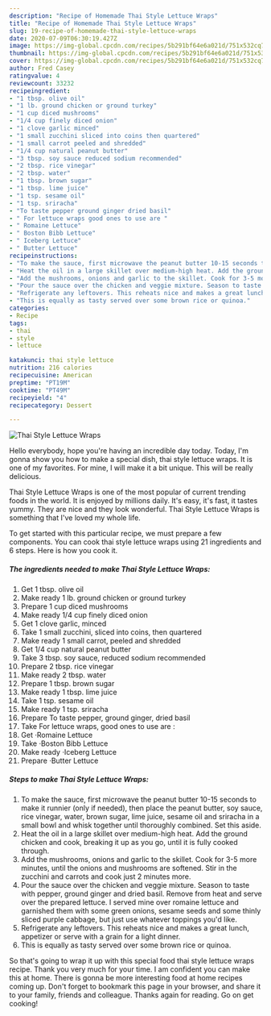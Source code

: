 ```yaml
---
description: "Recipe of Homemade Thai Style Lettuce Wraps"
title: "Recipe of Homemade Thai Style Lettuce Wraps"
slug: 19-recipe-of-homemade-thai-style-lettuce-wraps
date: 2020-07-09T06:30:19.427Z
image: https://img-global.cpcdn.com/recipes/5b291bf64e6a021d/751x532cq70/thai-style-lettuce-wraps-recipe-main-photo.jpg
thumbnail: https://img-global.cpcdn.com/recipes/5b291bf64e6a021d/751x532cq70/thai-style-lettuce-wraps-recipe-main-photo.jpg
cover: https://img-global.cpcdn.com/recipes/5b291bf64e6a021d/751x532cq70/thai-style-lettuce-wraps-recipe-main-photo.jpg
author: Fred Casey
ratingvalue: 4
reviewcount: 33232
recipeingredient:
- "1 tbsp. olive oil"
- "1 lb. ground chicken or ground turkey"
- "1 cup diced mushrooms"
- "1/4 cup finely diced onion"
- "1 clove garlic minced"
- "1 small zucchini sliced into coins then quartered"
- "1 small carrot peeled and shredded"
- "1/4 cup natural peanut butter"
- "3 tbsp. soy sauce reduced sodium recommended"
- "2 tbsp. rice vinegar"
- "2 tbsp. water"
- "1 tbsp. brown sugar"
- "1 tbsp. lime juice"
- "1 tsp. sesame oil"
- "1 tsp. sriracha"
- "To taste pepper ground ginger dried basil"
- " For lettuce wraps good ones to use are "
- " Romaine Lettuce"
- " Boston Bibb Lettuce"
- " Iceberg Lettuce"
- " Butter Lettuce"
recipeinstructions:
- "To make the sauce, first microwave the peanut butter 10-15 seconds to make it runnier (only if needed), then place the peanut butter, soy sauce, rice vinegar, water, brown sugar, lime juice, sesame oil and sriracha in a small bowl and whisk together until thoroughly combined. Set this aside."
- "Heat the oil in a large skillet over medium-high heat. Add the ground chicken and cook, breaking it up as you go, until it is fully cooked through."
- "Add the mushrooms, onions and garlic to the skillet. Cook for 3-5 more minutes, until the onions and mushrooms are softened. Stir in the zucchini and carrots and cook just 2 minutes more."
- "Pour the sauce over the chicken and veggie mixture. Season to taste with pepper, ground ginger and dried basil. Remove from heat and serve over the prepared lettuce. I served mine over romaine lettuce and garnished them with some green onions, sesame seeds and some thinly sliced purple cabbage, but just use whatever toppings you&#39;d like."
- "Refrigerate any leftovers. This reheats nice and makes a great lunch, appetizer or serve with a grain for a light dinner."
- "This is equally as tasty served over some brown rice or quinoa."
categories:
- Recipe
tags:
- thai
- style
- lettuce

katakunci: thai style lettuce 
nutrition: 216 calories
recipecuisine: American
preptime: "PT19M"
cooktime: "PT49M"
recipeyield: "4"
recipecategory: Dessert

---
```



![Thai Style Lettuce Wraps](https://img-global.cpcdn.com/recipes/5b291bf64e6a021d/751x532cq70/thai-style-lettuce-wraps-recipe-main-photo.jpg)

Hello everybody, hope you're having an incredible day today. Today, I'm gonna show you how to make a special dish, thai style lettuce wraps. It is one of my favorites. For mine, I will make it a bit unique. This will be really delicious.



Thai Style Lettuce Wraps is one of the most popular of current trending foods in the world. It is enjoyed by millions daily. It's easy, it's fast, it tastes yummy. They are nice and they look wonderful. Thai Style Lettuce Wraps is something that I've loved my whole life.


To get started with this particular recipe, we must prepare a few components. You can cook thai style lettuce wraps using 21 ingredients and 6 steps. Here is how you cook it.

<!--inarticleads1-->

##### The ingredients needed to make Thai Style Lettuce Wraps:

1. Get 1 tbsp. olive oil
1. Make ready 1 lb. ground chicken or ground turkey
1. Prepare 1 cup diced mushrooms
1. Make ready 1/4 cup finely diced onion
1. Get 1 clove garlic, minced
1. Take 1 small zucchini, sliced into coins, then quartered
1. Make ready 1 small carrot, peeled and shredded
1. Get 1/4 cup natural peanut butter
1. Take 3 tbsp. soy sauce, reduced sodium recommended
1. Prepare 2 tbsp. rice vinegar
1. Make ready 2 tbsp. water
1. Prepare 1 tbsp. brown sugar
1. Make ready 1 tbsp. lime juice
1. Take 1 tsp. sesame oil
1. Make ready 1 tsp. sriracha
1. Prepare To taste pepper, ground ginger, dried basil
1. Take  For lettuce wraps, good ones to use are :
1. Get  ·Romaine Lettuce
1. Take  ·Boston Bibb Lettuce
1. Make ready  ·Iceberg Lettuce
1. Prepare  ·Butter Lettuce




<!--inarticleads2-->

##### Steps to make Thai Style Lettuce Wraps:

1. To make the sauce, first microwave the peanut butter 10-15 seconds to make it runnier (only if needed), then place the peanut butter, soy sauce, rice vinegar, water, brown sugar, lime juice, sesame oil and sriracha in a small bowl and whisk together until thoroughly combined. Set this aside.
1. Heat the oil in a large skillet over medium-high heat. Add the ground chicken and cook, breaking it up as you go, until it is fully cooked through.
1. Add the mushrooms, onions and garlic to the skillet. Cook for 3-5 more minutes, until the onions and mushrooms are softened. Stir in the zucchini and carrots and cook just 2 minutes more.
1. Pour the sauce over the chicken and veggie mixture. Season to taste with pepper, ground ginger and dried basil. Remove from heat and serve over the prepared lettuce. I served mine over romaine lettuce and garnished them with some green onions, sesame seeds and some thinly sliced purple cabbage, but just use whatever toppings you&#39;d like.
1. Refrigerate any leftovers. This reheats nice and makes a great lunch, appetizer or serve with a grain for a light dinner.
1. This is equally as tasty served over some brown rice or quinoa.




So that's going to wrap it up with this special food thai style lettuce wraps recipe. Thank you very much for your time. I am confident you can make this at home. There is gonna be more interesting food at home recipes coming up. Don't forget to bookmark this page in your browser, and share it to your family, friends and colleague. Thanks again for reading. Go on get cooking!
